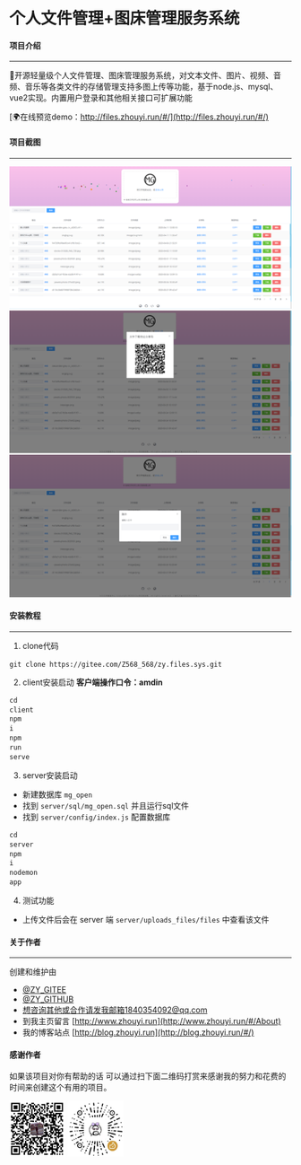# 个人文件管理+图床管理服务系统

#### 项目介绍

---
🎉开源轻量级个人文件管理、图床管理服务系统，对文本文件、图片、视频、音频、音乐等各类文件的存储管理支持多图上传等功能，基于node.js、mysql、vue2实现。内置用户登录和其他相关接口可扩展功能

[🌍在线预览demo：http://files.zhouyi.run/#/](http://files.zhouyi.run/#/)

#### 项目截图

---
![img.png](doc/img.png)
![img.png](doc/share.png)
![img.png](doc/kl.png)

#### 安装教程

---

1. clone代码

`git clone https://gitee.com/Z568_568/zy.files.sys.git`

2. client安装启动 **客户端操作口令：amdin**

```js
cd
client
npm
i
npm
run
serve
```

3. server安装启动

- 新建数据库 `mg_open`
- 找到 `server/sql/mg_open.sql` 并且运行sql文件
- 找到 `server/config/index.js` 配置数据库

```js
cd
server
npm
i
nodemon
app
```

4. 测试功能

- 上传文件后会在 server 端  `server/uploads_files/files` 中查看该文件

#### 关于作者

---
创建和维护由

- [@ZY_GITEE](https://gitee.com/Z568_568)
- [@ZY_GITHUB](https://github.com/ZHYI-source)
- 想咨询其他或合作请发我邮箱1840354092@qq.com
- 到我主页留言 [http://www.zhouyi.run](http://www.zhouyi.run/#/About)
- 我的博客站点 [http://blog.zhouyi.run](http://blog.zhouyi.run/#/)

#### 感谢作者

如果该项目对你有帮助的话 可以通过扫下面二维码打赏来感谢我的努力和花费的时间来创建这个有用的项目。

<div>
   <img src="doc/zfb.jpg" width="100"> 
   <img src="doc/vx.jpg" width="100"> 
</div>
